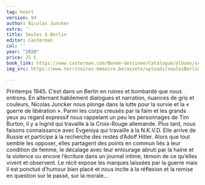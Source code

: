 ```yaml
---
tag: heart
version: 94
author: Nicolas Juncker
extra: ''
title: Seules à Berlin
editor: Casterman
col: ''
year: "2020"
price: 25 €
book_link: https://www.casterman.com/Bande-dessinee/Catalogue/albums/seules-a-berlin
img_src: https://www.territoires-memoire.be/assets/uploads/seulesBerlin.jpg

---
```

Printemps 1945. C’est dans un Berlin en ruines et bombardé que nous entrons. En alternant habilement dialogues et narration, nuances de gris et couleurs, Nicolas Juncker nous plonge dans la lutte pour la survie et la « guerre de libération ». Parmi les corps creusés par la faim et les grands yeux au regard expressif nous rappelant un peu les personnages de Tim Burton, il y a Ingrid qui travaille à la Croix-Rouge allemande. Plus tard, nous faisons connaissance avec Evgeniya qui travaille à la N.K.V.D. Elle arrive de Russie et participe à la recherche des restes d’Adolf Hitler. Alors que tout semble les opposer, elles partagent des points en commun liés à leur condition de femme, le décalage avec leur entourage abruti par la haine et la violence ou encore l’écriture dans un journal intime, témoin de ce qu’elles vivent et observent. Le récit expose les marques laissées par la guerre mais il est ponctué d’humour bien placé et nous incite à la réflexion et la remise en question sur le passé, sur la morale…